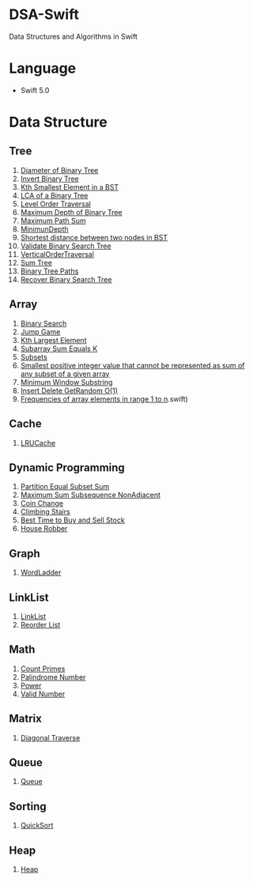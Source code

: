 # DSA-Swift
Data Structures and Algorithms in Swift 

# Language 
- Swift 5.0

# Data Structure

## Tree
1. [Diameter of Binary Tree](DSA-Swift/SocurceCode/Tree/Diameter%20of%20Binary%20Tree.swift)
2. [Invert Binary Tree](DSA-Swift/SocurceCode/Tree/InvertBinaryTree.swift)
3. [Kth Smallest Element in a BST](DSA-Swift/SocurceCode/Tree/Kth%20Smallest%20Element%20in%20a%20BST.swift)
4. [LCA of a Binary Tree](DSA-Swift/SocurceCode/Tree/LCA%20of%20a%20Binary%20Tree.swift)
5. [Level Order Traversal](DSA-Swift/SocurceCode/Tree/LevelOrderTraversal.swift)
6. [Maximum Depth of Binary Tree](DSA-Swift/SocurceCode/Tree/MaximumDepthofBinaryTree.swift)
7. [Maximum Path Sum](DSA-Swift/SocurceCode/Tree/MaximumPathSum.swift)
8. [MinimunDepth](DSA-Swift/SocurceCode/Tree/MinimunDepth.swift)
9. [Shortest distance between two nodes in BST](DSA-Swift/SocurceCode/Tree/Shortest%20distance%20between%20two%20nodes%20in%20BST.swift)
10. [Validate Binary Search Tree](DSA-Swift/SocurceCode/Tree/Validate%20Binary%20Search%20Tree.swift)
11. [VerticalOrderTraversal](DSA-Swift/SocurceCode/Tree/VerticalOrderTraversal.swift)
12. [Sum Tree](DSA-Swift/SocurceCode/Tree/Sum%20Tree.swift)
13. [Binary Tree Paths](DSA-Swift/SocurceCode/Tree/Binary%20Tree%20Paths.swift)
14. [Recover Binary Search Tree](DSA-Swift/SocurceCode/Tree/Recover%20Binary%20Search%20Tree.swift)

## Array
1. [Binary Search](DSA-Swift/SocurceCode/Array/BinarySearch.swift)
2. [Jump Game](DSA-Swift/SocurceCode/Array/Jump%20Game.swift)
3. [Kth Largest Element](DSA-Swift/SocurceCode/Array/KthLargestElement.swift)
4. [Subarray Sum Equals K](DSA-Swift/SocurceCode/Array/Subarray%20Sum%20Equals%20K.swift)
5. [Subsets](DSA-Swift/SocurceCode/Array/Subsets.swift)
5. [Smallest positive integer value that cannot be represented as sum of any subset of a given array](DSA-Swift/SocurceCode/Array/Smallest%20positive%20integer%20value%20that%20cannot%20be%20represented%20as%20sum%20of%20any%20subset%20of%20a%20given%20array.swift)
6. [Minimum Window Substring](DSA-Swift/SocurceCode/Array/Minimum%20Window%20Substring.swift)
7. [Insert Delete GetRandom O(1)](DSA-Swift/SocurceCode/Array/Insert%20Delete%20GetRandom%20O(1).swift)
8. [Frequencies of array elements in range 1 to n](DSA-Swift/SocurceCode/Array/Frequencies%20of%20array%20elements%20in%20range%201%20to%20n).swift)

## Cache
1. [LRUCache](DSA-Swift/SocurceCode/Cache/LRUCache.swift)

## Dynamic Programming
1. [Partition Equal Subset Sum](DSA-Swift/SocurceCode/DP/Partition%20Equal%20Subset%20Sum.swift)
2. [Maximum Sum Subsequence NonAdjacent](DSA-Swift/SocurceCode/DP/Maximum%20Sum%20Subsequence%20Non-Adjacent.swift)
3. [Coin Change](DSA-Swift/SocurceCode/DP/Coin%20Change.swift)
4. [Climbing Stairs](DSA-Swift/SocurceCode/DP/Climbing%20Stairs.swift)
5. [Best Time to Buy and Sell Stock](DSA-Swift/SocurceCode/DP/Best%20Time%20to%20Buy%20and%20Sell%20Stock.swift)
6. [House Robber](DSA-Swift/SocurceCode/DP/House%20Robber.swift)

## Graph
1. [WordLadder](DSA-Swift/SocurceCode/Graph/WordLadder.swift)

## LinkList
1. [LinkList](DSA-Swift/SocurceCode/LinkList/LinkList.swift)
2. [Reorder List](DSA-Swift/SocurceCode/LinkList/Reorder%20List.swift)

## Math
1. [Count Primes](DSA-Swift/SocurceCode/Math/Count%20Primes.swift)
2. [Palindrome Number](DSA-Swift/SocurceCode/Math/Palindrome%20Number.swift)
3. [Power](DSA-Swift/SocurceCode/Math/Power.swift)
4. [Valid Number](DSA-Swift/SocurceCode/Math/Valid%20Number.swift)

## Matrix
1. [Diagonal Traverse](DSA-Swift/SocurceCode/Matrix/Diagonal%20Traverse.swift)

## Queue
1. [Queue](DSA-Swift/SocurceCode/Queue/Queue.swift)

## Sorting
1. [QuickSort](DSA-Swift/SocurceCode/QuickSort/QuickSort.swift)

## Heap
1. [Heap](DSA-Swift/SocurceCode/Heap/Heap.swift)
